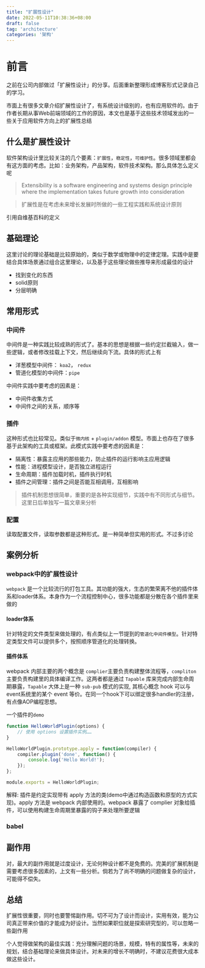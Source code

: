 ```yaml
---
title: "扩展性设计"
date: 2022-05-11T10:38:36+08:00
draft: false
tag: 'architecture'
categories: '架构'
---
```


# 前言

之前在公司内部做过「扩展性设计」的分享。后面重新整理形成博客形式记录自己的学习。

市面上有很多文章介绍扩展性设计了，有系统设计级别的，也有应用软件的。由于作者长期从事Web前端领域的工作的原因，本文也是基于这些技术领域发出的一些关于应用软件方向上的扩展性总结


## 什么是扩展性设计
软件架构设计里比较关注的几个要素：`扩展性`，`稳定性`，`可维护性`。很多领域里都会有这方面的考虑。比如：业务架构，产品架构，软件技术架构。那么具体怎么定义呢

> Extensibility is a software engineering and systems design principle where the implementation takes future growth into consideration

> 扩展性是在考虑未来增长发展时所做的一些工程实践和系统设计原则

引用自维基百科的定义

## 基础理论
这里讨论的理论基础是比较原始的，类似于数学或物理中的定律定理。实践中是要结合具体场景通过组合这里理论，以及基于这些理论做些推导来形成最佳的设计

* 找到变化的东西
* solid原则
* 分层明确


## 常用形式
### 中间件
中间件是一种实践比较成熟的形式了。基本的思想是根据一些约定拦截输入，做一些逻辑，或者修改挂载上下文，然后继续向下流。具体的形式上有
* 洋葱模型中间件： `koa2`， `redux`
* 管道化模型的中间件：`pipe`

中间件实践中要考虑的因素是：
* 中间件收集方式
* 中间件之间的关系，顺序等

### 插件
这种形式也比较常见。类似于`微内核` + `plugin/addon` 模型。市面上也存在了很多基于此架构的工具或框架。此模式实践中要考虑的因素是：
* 隔离性：暴露主应用的那些能力，防止插件的运行影响主应用逻辑
* 性能：进程模型设计，是否独立进程运行
* 生命周期：插件加载时机，插件执行时机
* 插件之间管理：插件之间是否能互相调用，互相影响

> 插件机制思想很简单，重要的是各种实现细节，实践中有不同形式与细节。这里日后单独写一篇文章来分析

### 配置
读取配置文件，读取参数都是这种形式。是一种简单但实用的形式。不过多讨论


## 案例分析
### webpack中的扩展性设计

`webpack` 是一个比较流行的打包工具。其功能的强大，生态的繁荣离不他的插件体系和loader体系。本身作为一个流程控制中心，很多功能都是分散在各个插件里来做的

#### loader体系
针对特定的文件类型来做处理的，有点类似上一节提到的`管道化中间件模型`。针对特定类型文件可以提供多个，按照顺序管道化的处理转换。

#### 插件体系
webpack 内部主要的两个概念是 `complier`主要负责构建整体流程等，`compliton`主要负责构建里的具体编译工作。这两者都是通过 `Tapable` 库来完成内部生命周期暴露，`Tapable` 大体上是一种 `sub-pub` 模式的实现, 其核心概念 hook 可以与 event系统里的某个 event 等价。在同一个hook下可以绑定很多handler的注册，有点像AOP编程思想。

一个插件的`demo`

```javascript
function HelloWorldPlugin(options) {
    // 使用 options 设置插件实例……
}

HelloWorldPlugin.prototype.apply = function(compiler) {
    compiler.plugin('done', function() {
        console.log('Hello World!');
    });
};

module.exports = HelloWorldPlugin;
```

解释: 插件是约定实现带有 apply 方法的类(demo中通过构造函数和原型的方式实现)。apply 方法是 webpack 内部使用的。webpack 暴露了 complier 对象给插件，可以使用构建生命周期里暴露的钩子来处理所要逻辑

### babel


## 副作用
对，最大的副作用就是过度设计，无论何种设计都不是免费的。完美的扩展机制是需要考虑很多因素的，上文有一些分析。倘若为了尚不明确的问题做复杂的设计，可能得不偿失。

## 总结
扩展性很重要，同时也要警惕副作用。切不可为了设计而设计，实用有效，能为公司真正带来价值的才能成为好设计。当然如果职位就是探索研究型的，可以忽略一些副作用

个人觉得做架构的最佳实践：充分理解问题的场景，规模，特有的属性等，未来的规划，结合基础理论来做具体设计。对未来的增长不明确时，不建议花费很大成本做这些设计。
